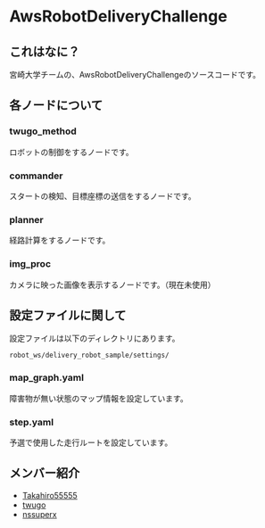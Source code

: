 # AwsRobotDeliveryChallenge

## これはなに？
宮崎大学チームの、AwsRobotDeliveryChallengeのソースコードです。  

## 各ノードについて

### twugo_method
ロボットの制御をするノードです。

### commander
スタートの検知、目標座標の送信をするノードです。

### planner
経路計算をするノードです。

### img_proc
カメラに映った画像を表示するノードです。（現在未使用）

## 設定ファイルに関して
設定ファイルは以下のディレクトリにあります。
```
robot_ws/delivery_robot_sample/settings/
```

### map_graph.yaml
障害物が無い状態のマップ情報を設定しています。

### step.yaml
予選で使用した走行ルートを設定しています。

## メンバー紹介
* [Takahiro55555](https://github.com/Takahiro55555)
* [twugo](https://github.com/twugo)
* [nssuperx](https://github.com/nssuperx)
